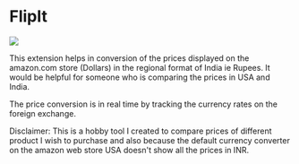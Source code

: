 # FlipIt
![](https://s7.gifyu.com/images/Chrome_Extension_to_flip_prices_in_USD_to_INR_on_www.amazon.com_store.gif)

This extension helps in conversion of the prices displayed on the amazon.com store (Dollars) in the regional format of India ie Rupees. It would be helpful for someone who is comparing the prices in USA and India.

The price conversion is in real time by tracking the currency rates on the foreign exchange.

Disclaimer: This is a hobby tool I created to compare prices of different product I wish to purchase and also because the default currency converter on the amazon web store USA doesn't show all the prices in INR.
